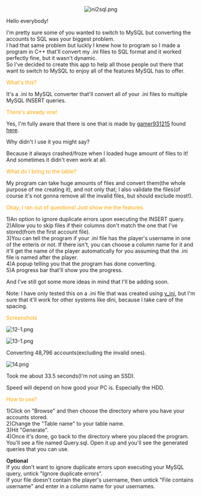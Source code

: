 <p><center><img src="http://i1270.photobucket.com/albums/jj602/gtakilleriv/ini2sql.png" alt="ini2sql.png" /></center></p>

<p>Hello everybody!</p>

<p>I'm pretty sure some of you wanted to switch to MySQL but converting the accounts to SQL was your biggest problem.<br />
I had that same problem but luckly I knew how to program so I made a program in C++ that'll convert my .ini files to SQL format and it worked perfectly fine, but it wasn't dynamic.<br />
So I've decided to create this app to help all those people out there that want to switch to MySQL to enjoy all of the features MySQL has to offer.</p>

<p><span style="font-size: 14ptpx;"><span style="color: orange;">What's this?</span></span></p>

<p>It's a .ini to MySQL converter that'll convert all of your .ini files to multiple MySQL INSERT queries.</p>

<p><span style="font-size: 14ptpx;"><span style="color: orange;">There's already one!</span></span></p>

<p>Yes, I'm fully aware that there is one that is made by <a href="http://forum.sa-mp.com/member.php?u=79895">gamer931215</a> found <a href="http://forum.sa-mp.com/showthread.php?t=245893">here</a>.</p>

<p>Why didn't I use it you might say?</p>

<p>Because it always crashed/froze when I loaded huge amount of files to it! And sometimes it didn't even work at all.</p>

<p><span style="font-size: 14ptpx;"><span style="color: orange;">What do I bring to the table?</span></span></p>

<p>My program can take huge amounts of files and convert them(the whole purpose of me creating it), and not only that; I also validate the files(of course it's not gonna remove all the invalid files, but should exclude most!).</p>

<p><span style="font-size: 14ptpx;"><span style="color: orange;">Okay, I ran out of questions! Just show me the features.</span></span></p>

<p>1)An option to ignore duplicate errors upon executing the INSERT query.<br />
2)Allow you to skip files if their columns don't match the one that I've stored(from the first account file).<br />
3)You can tell the program if your .ini file has the player's username in one of the enteris or not. If there isn't, you can choose a column name for it and it'll get the name of the player automatically for you assuming that the .ini file is named after the player.<br />
4)A popup  telling you that the program has done converting.<br />
5)A progress bar that'll show you the progress.</p>

<p>And I've still got some more ideas in mind that I'll be adding soon.</p>

<p>Note: I have only tested this on a .ini file that was created using <a href="http://forum.sa-mp.com/showthread.php?t=175565">y_ini</a>, but I'm sure that it'll work for other systems like dini, because I take care of the spacing.</p>

<p><span style="font-size: 14ptpx;"><span style="color: orange;">Screenshots</span></span></p>

<p><img src="http://i1270.photobucket.com/albums/jj602/gtakilleriv/12-1.png" alt="12-1.png" /></p>

<p><img src="http://i1270.photobucket.com/albums/jj602/gtakilleriv/13-1.png" alt="13-1.png" /></p>

<p>Converting 48,796 accounts(excluding the invalid ones).</p>

<p><img src="http://i1270.photobucket.com/albums/jj602/gtakilleriv/14.png" alt="14.png" /></p>

<p>Took me about 33.5 seconds(I'm not using an SSD).</p>

<p>Speed will depend on how good your PC is. Especially the HDD.</p>

<p><span style="font-size: 14ptpx;"><span style="color: orange;">How to use?</span></span></p>

<p>1)Click on "Browse" and then choose the directory where you have your accounts stored.<br />
2)Change the "Table name" to your table name.<br />
3)Hit "Generate".<br />
4)Once it's done, go back to the directory where you placed the program. You'll see a file named Query.sql. Open it up and you'll see the generated queries that you can use.</p>

<p><strong>Optional</strong><br />
If you don't want to ignore duplicate errors upon executing your MySQL query, untick "Ignore duplicate errors".<br />
If your file doesn't contain the player's username, then untick "File contains username" and enter in a column name for your usernames.</p>
